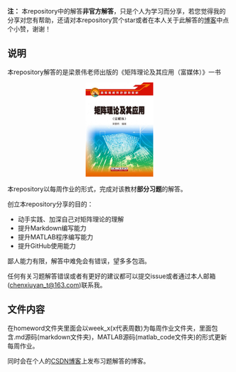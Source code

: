 
**注：** 本repository中的解答**非官方解答**，只是个人为学习而分享，若您觉得我的分享对您有帮助，还请对本repository赏个star或者在本人关于此解答的[博客](https://blog.csdn.net/qq_32614873/category_11663171.html)中点个小赞，谢谢！

## 说明
本repository解答的是梁景伟老师出版的《矩阵理论及其应用（富媒体）》一书

<center>
    <img src = "2022-02-27-22-55-32.png", width=30%>
</center>


本repository以每周作业的形式，完成对该教材**部分习题**的解答。

创立本repository分享的目的：
- 动手实践、加深自己对矩阵理论的理解
- 提升Markdown编写能力
- 提升MATLAB程序编写能力
- 提升GitHub使用能力

鄙人能力有限，解答中难免会有错误，望多多包涵。

任何有关习题解答错误或者有更好的建议都可以提交issue或者通过本人邮箱(chenxiuyan_t@163.com)联系我。

## 文件内容

在homeword文件夹里面会以week_x(x代表周数)为每周作业文件夹，里面包含.md源码(markdown文件夹)，MATLAB源码(matlab_code文件夹)的形式更新每周作业。

同时会在个人的[CSDN博客](https://blog.csdn.net/qq_32614873/category_11663171.html)上发布习题解答的博客。
